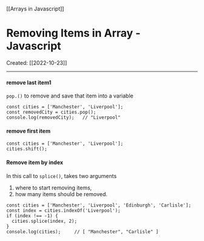 [[Arrays in Javascript]]

# Removing Items in Array - Javascript
Created:  [[2022-10-23]]

---
#### remove last item1
`pop.()` to remove and save that item into a variable
```JS
const cities = ['Manchester', 'Liverpool'];
const removedCity = cities.pop();
console.log(removedCity);   // "Liverpool"
```

#### remove first item
```JS
const cities = ['Manchester', 'Liverpool'];
cities.shift();
```

#### Remove item by index
In this call to `splice()`, takes two arguments
1. where to start removing items,
2. how many items should be removed. 
```JS
const cities = ['Manchester', 'Liverpool', 'Edinburgh', 'Carlisle'];
const index = cities.indexOf('Liverpool');
if (index !== -1) {
  cities.splice(index, 2);
}
console.log(cities);     // [ "Manchester", "Carlisle" ]
```












